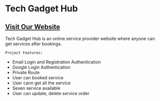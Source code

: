 # Tech Gadget Hub

## [ Visit Our Website ](https://tech-gadget-hub.web.app/)


Tech Gadget Hub is an online service provider website where anyone can get services after bookings.

`Project Features:`
- Email Login and Registration Authentication
- Google Login Authentication 
- Private Route 
- User can booked service
- User cann get all the service
- Seven service available
- User can update, delete service order
 
 
